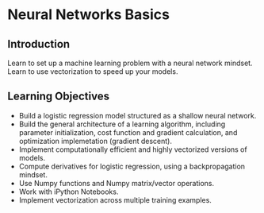 # Neural Networks Basics
## Introduction
Learn to set up a machine learning problem with a neural network mindset. Learn to use vectorization to speed up your models.

## Learning Objectives
* Build a logistic regression model structured as a shallow neural network.
* Build the general architecture of a learning algorithm, including parameter initialization, cost function and gradient calculation, and optimization implemetation (gradient descent).
* Implement computationally efficient and highly vectorized versions of models.
* Compute derivatives for logistic regression, using a backpropagation mindset.
* Use Numpy functions and Numpy matrix/vector operations.
* Work with iPython Notebooks.
* Implement vectorization across multiple training examples.
